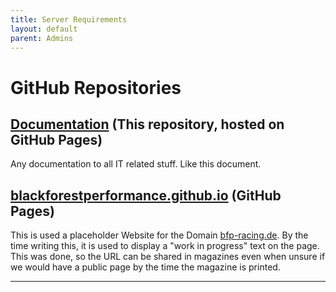 ```yaml
---
title: Server Requirements
layout: default
parent: Admins
---
```


# GitHub Repositories

## [Documentation] (This repository, hosted on GitHub Pages)

Any documentation to all IT related stuff. Like this document.

## [blackforestperformance.github.io] (GitHub Pages)

This is used a placeholder Website for the Domain [bfp-racing.de]. By the time writing this, it is used to display a "work in progress" text on the page.
This was done, so the URL can be shared in magazines even when unsure if we would have a public page by the time the magazine is printed.

---

[Documentation]: https://github.com/BlackForestPerformance/documentation
[blackforestperformance.github.io]: https://github.com/BlackForestPerformance/BlackForestPerformance.github.io
[bfp-racing.de]: https://bfp-racing.de


